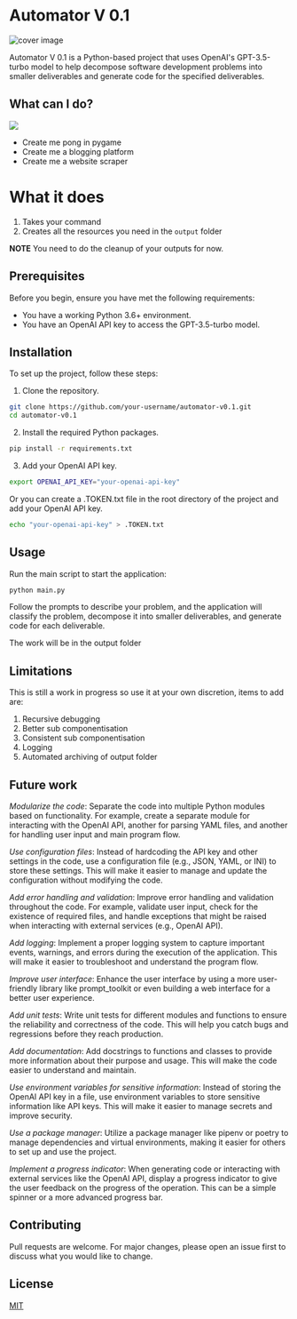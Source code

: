 # Automator V 0.1

![cover image](frontCover.png)

Automator V 0.1 is a Python-based project that uses OpenAI's GPT-3.5-turbo model to help decompose software development problems into smaller deliverables and generate code for the specified deliverables.


## What can I do?

![](sample.png)  


- Create me pong in pygame
- Create me a blogging platform
- Create me a website scraper

# What it does

1. Takes your command
2. Creates all the resources you need in the `output` folder

**NOTE** You need to do the cleanup of your outputs for now.

## Prerequisites

Before you begin, ensure you have met the following requirements:

* You have a working Python 3.6+ environment.
* You have an OpenAI API key to access the GPT-3.5-turbo model.

## Installation

To set up the project, follow these steps:

1. Clone the repository.

```bash
git clone https://github.com/your-username/automator-v0.1.git
cd automator-v0.1
```

2. Install the required Python packages.

```bash
pip install -r requirements.txt
``` 


3. Add your OpenAI API key.

```bash
export OPENAI_API_KEY="your-openai-api-key"
```

Or you can create a .TOKEN.txt file in the root directory of the project and add your OpenAI API key.

```bash
echo "your-openai-api-key" > .TOKEN.txt
```

## Usage

Run the main script to start the application:

```bash
python main.py
```


Follow the prompts to describe your problem, and the application will classify the problem, decompose it into smaller deliverables, and generate code for each deliverable.

The work will be in the output folder

## Limitations

This is still a work in progress so use it at your own discretion, items to add are:

1. Recursive debugging
2. Better sub componentisation
3. Consistent sub componentisation
4. Logging
5. Automated archiving of output folder



## Future work 


*Modularize the code*: Separate the code into multiple Python modules based on functionality. For example, create a separate module for interacting with the OpenAI API, another for parsing YAML files, and another for handling user input and main program flow.

*Use configuration files*: Instead of hardcoding the API key and other settings in the code, use a configuration file (e.g., JSON, YAML, or INI) to store these settings. This will make it easier to manage and update the configuration without modifying the code.

*Add error handling and validation*: Improve error handling and validation throughout the code. For example, validate user input, check for the existence of required files, and handle exceptions that might be raised when interacting with external services (e.g., OpenAI API).

*Add logging*: Implement a proper logging system to capture important events, warnings, and errors during the execution of the application. This will make it easier to troubleshoot and understand the program flow.

*Improve user interface*: Enhance the user interface by using a more user-friendly library like prompt_toolkit or even building a web interface for a better user experience.

*Add unit tests*: Write unit tests for different modules and functions to ensure the reliability and correctness of the code. This will help you catch bugs and regressions before they reach production.

*Add documentation*: Add docstrings to functions and classes to provide more information about their purpose and usage. This will make the code easier to understand and maintain.

*Use environment variables for sensitive information*: Instead of storing the OpenAI API key in a file, use environment variables to store sensitive information like API keys. This will make it easier to manage secrets and improve security.

*Use a package manager*: Utilize a package manager like pipenv or poetry to manage dependencies and virtual environments, making it easier for others to set up and use the project.

*Implement a progress indicator*: When generating code or interacting with external services like the OpenAI API, display a progress indicator to give the user feedback on the progress of the operation. This can be a simple spinner or a more advanced progress bar.



## Contributing

Pull requests are welcome. For major changes, please open an issue first to discuss what you would like to change.

## License

[MIT](https://choosealicense.com/licenses/mit/)
